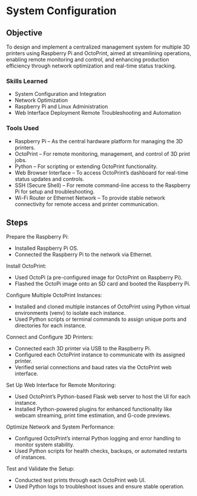 # System Configuration

## Objective

To design and implement a centralized management system for multiple 3D printers using Raspberry Pi and OctoPrint, aimed at streamlining operations, enabling remote monitoring and control, and enhancing production efficiency through network optimization and real-time status tracking.

### Skills Learned

 - System Configuration and Integration
 - Network Optimization
 - Raspberry Pi and Linux Administration
 - Web Interface Deployment
Remote Troubleshooting and Automation

### Tools Used

 - Raspberry Pi – As the central hardware platform for managing the 3D printers.
 - OctoPrint – For remote monitoring, management, and control of 3D print jobs.
 - Python – For scripting or extending OctoPrint functionality.
 - Web Browser Interface – To access OctoPrint’s dashboard for real-time status updates and controls.
 - SSH (Secure Shell) – For remote command-line access to the Raspberry Pi for setup and troubleshooting.
 - Wi-Fi Router or Ethernet Network – To provide stable network connectivity for remote access and printer communication.

## Steps
 
Prepare the Raspberry Pi:
 - Installed Raspberry Pi OS.
 - Connected the Raspberry Pi to the network  via Ethernet.

Install OctoPrint:
 - Used OctoPi (a pre-configured image for OctoPrint on Raspberry Pi).
 - Flashed the OctoPi image onto an SD card and booted the Raspberry Pi.

Configure Multiple OctoPrint Instances:
 - Installed and cloned multiple instances of OctoPrint using Python virtual environments (venv) to isolate each instance.
 - Used Python scripts or terminal commands to assign unique ports and directories for each instance.

Connect and Configure 3D Printers:
 - Connected each 3D printer via USB to the Raspberry Pi.
 - Configured each OctoPrint instance to communicate with its assigned printer.
 - Verified serial connections and baud rates via the OctoPrint web interface.

Set Up Web Interface for Remote Monitoring:
 - Used OctoPrint’s Python-based Flask web server to host the UI for each instance.
 - Installed Python-powered plugins for enhanced functionality like webcam streaming, print time estimation, and G-code previews.

Optimize Network and System Performance:
 - Configured OctoPrint’s internal Python logging and error handling to monitor system stability.
 - Used Python scripts for health checks, backups, or automated restarts of instances.

Test and Validate the Setup:
 - Conducted test prints through each OctoPrint web UI.
 - Used Python logs to troubleshoot issues and ensure stable operation.
